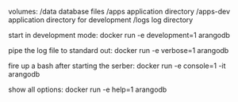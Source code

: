 volumes:
  /data    	database files
  /apps    	application directory
  /apps-dev	application directory for development
  /logs    	log directory

start in development mode:
  docker run -e development=1 arangodb

pipe the log file to standard out:
  docker run -e verbose=1 arangodb

fire up a bash after starting the serber:
  docker run -e console=1 -it arangodb

show all options:
  docker run -e help=1 arangodb
